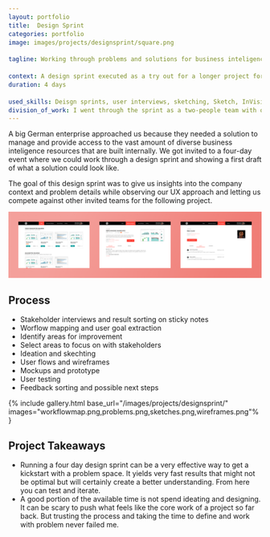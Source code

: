 ```yaml
---
layout: portfolio
title:  Design Sprint
categories: portfolio
image: images/projects/designsprint/square.png

tagline: Working through problems and solutions for business inteligence management

context: A design sprint executed as a try out for a longer project for a big client at Cognizant.
duration: 4 days

used_skills: Deisgn sprints, user interviews, sketching, Sketch, InVision
division_of_work: I went through the sprint as a two-people team with our Head of UX
---
```


A big German enterprise approached us because they needed a solution to manage and provide access to the vast amount of diverse business inteligence resources that are built internally. We got invited to a four-day event where we could work through a design sprint and showing a first draft of what a solution could look like.

The goal of this design sprint was to give us insights into the company context and problem details while observing our UX approach and letting us compete against other invited teams for the following project.


<div class="images">
    <a href="/images/projects/designsprint/head.png">
        <img src="/images/projects/designsprint/head.png" class="full-width">
    </a>
</div>

## Process

- Stakeholder interviews and result sorting on sticky notes
- Worflow mapping and user goal extraction
- Identify areas for improvement
- Select areas to focus on with stakeholders
- Ideation and skechting
- User flows and wireframes
- Mockups and prototype
- User testing
- Feedback sorting and possible next steps

{% include gallery.html base_url="/images/projects/designsprint/"
                        images="workflowmap.png,problems.png,sketches.png,wireframes.png"%}

## Project Takeaways

- Running a four day design sprint can be a very effective way to get a kickstart with a problem space. It yields very fast results that might not be optimal but will certainly create a better understanding. From here you can test and iterate.
- A good portion of the available time is not spend ideating and designing. It can be scary to push what feels like the core work of a project so far back. But trusting the process and taking the time to define and work with problem never failed me.